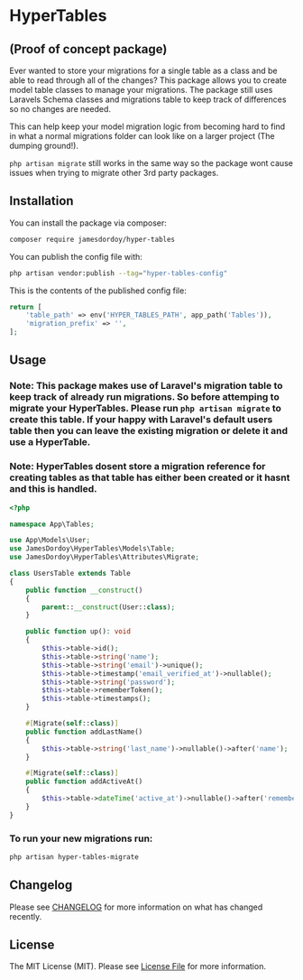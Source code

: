 # HyperTables

## (Proof of concept package)

Ever wanted to store your migrations for a single table as a class and be able to read through all of the changes? This package allows you to create model table classes to manage your migrations. The package still uses Laravels Schema classes and migrations table to keep track of differences so no changes are needed.

This can help keep your model migration logic from becoming hard to find in what a normal migrations folder can look like on a larger project (The dumping ground!).

`php artisan migrate` still works in the same way so the package wont cause issues when trying to migrate other 3rd party packages. 

## Installation

You can install the package via composer:

```bash
composer require jamesdordoy/hyper-tables
```

You can publish the config file with:

```bash
php artisan vendor:publish --tag="hyper-tables-config"
```

This is the contents of the published config file:

```php
return [
    'table_path' => env('HYPER_TABLES_PATH', app_path('Tables')),
    'migration_prefix' => '',
];
```

## Usage

### Note: This package makes use of Laravel's migration table to keep track of already run migrations. So before attemping to migrate your HyperTables. Please run `php artisan migrate` to create this table. If your happy with Laravel's default users table then you can leave the existing migration or delete it and use a HyperTable.

### Note: HyperTables dosent store a migration reference for creating tables as that table has either been created or it hasnt and this is handled.

```php
<?php

namespace App\Tables;

use App\Models\User;
use JamesDordoy\HyperTables\Models\Table;
use JamesDordoy\HyperTables\Attributes\Migrate;

class UsersTable extends Table
{
    public function __construct()
    {
        parent::__construct(User::class);
    }

    public function up(): void
    {
        $this->table->id();
        $this->table->string('name');
        $this->table->string('email')->unique();
        $this->table->timestamp('email_verified_at')->nullable();
        $this->table->string('password');
        $this->table->rememberToken();
        $this->table->timestamps();
    }

    #[Migrate(self::class)]
    public function addLastName()
    {
        $this->table->string('last_name')->nullable()->after('name');
    }

    #[Migrate(self::class)]
    public function addActiveAt()
    {
        $this->table->dateTime('active_at')->nullable()->after('remember_token');
    }
}
```

### To run your new migrations run:
```bash
php artisan hyper-tables-migrate
```

## Changelog

Please see [CHANGELOG](CHANGELOG.md) for more information on what has changed recently.

## License

The MIT License (MIT). Please see [License File](LICENSE.md) for more information.
